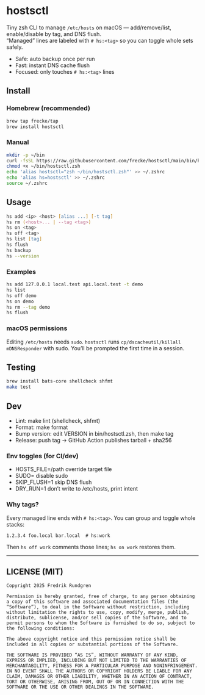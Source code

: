 # hostsctl
Tiny zsh CLI to manage `/etc/hosts` on macOS — add/remove/list, enable/disable by tag, and DNS flush.  
“Managed” lines are labeled with `# hs:<tag>` so you can toggle whole sets safely.

- Safe: auto backup once per run
- Fast: instant DNS cache flush
- Focused: only touches `# hs:<tag>` lines

## Install

### Homebrew (recommended)
```zsh
brew tap frecke/tap
brew install hostsctl
```

### Manual
```zsh
mkdir -p ~/bin
curl -fsSL https://raw.githubusercontent.com/frecke/hostsctl/main/bin/hostsctl.zsh -o ~/bin/hostsctl.zsh
chmod +x ~/bin/hostsctl.zsh
echo 'alias hostsctl="zsh ~/bin/hostsctl.zsh"' >> ~/.zshrc
echo 'alias hs=hostsctl' >> ~/.zshrc
source ~/.zshrc
```

## Usage
```zsh
hs add <ip> <host> [alias ...] [-t tag]
hs rm (<host>... | --tag <tag>)
hs on <tag>
hs off <tag>
hs list [tag]
hs flush
hs backup
hs --version
```

### Examples
```zsh
hs add 127.0.0.1 local.test api.local.test -t demo
hs list
hs off demo
hs on demo
hs rm --tag demo
hs flush
```

### macOS permissions
Editing `/etc/hosts` needs `sudo`. `hostsctl` runs `cp/dscacheutil/killall` `mDNSResponder` with sudo.
You’ll be prompted the first time in a session.

## Testing
```zsh
brew install bats-core shellcheck shfmt
make test
```

## Dev
* Lint: make lint (shellcheck, shfmt)
* Format: make format
* Bump version: edit VERSION in bin/hostsctl.zsh, then make tag
* Release: push tag → GitHub Action publishes tarball + sha256

### Env toggles (for CI/dev)
* HOSTS_FILE=/path override target file
* SUDO= disable sudo
* SKIP_FLUSH=1 skip DNS flush
* DRY_RUN=1 don’t write to /etc/hosts, print intent

### Why tags?
Every managed line ends with `# hs:<tag>`. You can group and toggle whole stacks:
```text
1.2.3.4 foo.local bar.local  # hs:work
````
Then `hs off work` comments those lines; `hs on work` restores them.


---

## LICENSE (MIT)

```text
Copyright 2025 Fredrik Rundgren

Permission is hereby granted, free of charge, to any person obtaining a copy of this software and associated documentation files (the “Software”), to deal in the Software without restriction, including without limitation the rights to use, copy, modify, merge, publish, distribute, sublicense, and/or sell copies of the Software, and to permit persons to whom the Software is furnished to do so, subject to the following conditions:

The above copyright notice and this permission notice shall be included in all copies or substantial portions of the Software.

THE SOFTWARE IS PROVIDED “AS IS”, WITHOUT WARRANTY OF ANY KIND, EXPRESS OR IMPLIED, INCLUDING BUT NOT LIMITED TO THE WARRANTIES OF MERCHANTABILITY, FITNESS FOR A PARTICULAR PURPOSE AND NONINFRINGEMENT. IN NO EVENT SHALL THE AUTHORS OR COPYRIGHT HOLDERS BE LIABLE FOR ANY CLAIM, DAMAGES OR OTHER LIABILITY, WHETHER IN AN ACTION OF CONTRACT, TORT OR OTHERWISE, ARISING FROM, OUT OF OR IN CONNECTION WITH THE SOFTWARE OR THE USE OR OTHER DEALINGS IN THE SOFTWARE.
```
